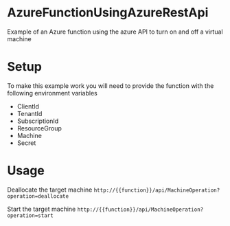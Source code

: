# AzureFunctionUsingAzureRestApi
Example of an Azure function using the azure API to turn on and off a virtual machine

# Setup 
To make this example work you will need to provide the function with the following environment variables
- ClientId
- TenantId
- SubscriptionId
- ResourceGroup
- Machine
- Secret

# Usage

Deallocate the target machine
```http://{{function}}/api/MachineOperation?operation=deallocate```

Start the target machine
```http://{{function}}/api/MachineOperation?operation=start```
